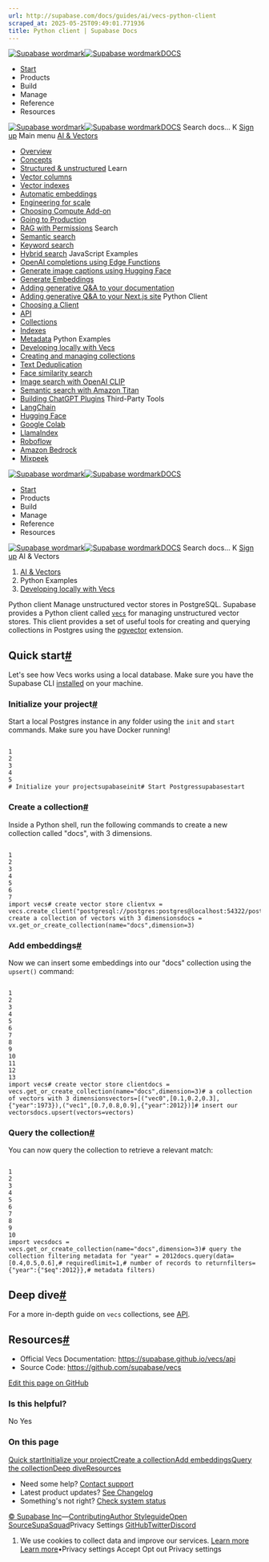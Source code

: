 ```yaml
---
url: http://supabase.com/docs/guides/ai/vecs-python-client
scraped_at: 2025-05-25T09:49:01.771936
title: Python client | Supabase Docs
---
```


[![Supabase wordmark](https://supabase.com/docs/_next/image?url=%2Fdocs%2Fsupabase-dark.svg&w=256&q=75)![Supabase wordmark](https://supabase.com/docs/_next/image?url=%2Fdocs%2Fsupabase-light.svg&w=256&q=75)DOCS](https://supabase.com/docs)
  * [Start](https://supabase.com/docs/guides/getting-started)
  * Products 
  * Build 
  * Manage 
  * Reference 
  * Resources 


[![Supabase wordmark](https://supabase.com/docs/_next/image?url=%2Fdocs%2Fsupabase-dark.svg&w=256&q=75)![Supabase wordmark](https://supabase.com/docs/_next/image?url=%2Fdocs%2Fsupabase-light.svg&w=256&q=75)DOCS](https://supabase.com/docs)
Search docs...
K
[Sign up](https://supabase.com/dashboard)
Main menu
[AI & Vectors](https://supabase.com/docs/guides/ai)
  * [Overview](https://supabase.com/docs/guides/ai)
  * [Concepts](https://supabase.com/docs/guides/ai/concepts)
  * [Structured & unstructured](https://supabase.com/docs/guides/ai/structured-unstructured)
Learn
  * [Vector columns](https://supabase.com/docs/guides/ai/vector-columns)
  * [Vector indexes](https://supabase.com/docs/guides/ai/vector-indexes)
  * [Automatic embeddings](https://supabase.com/docs/guides/ai/automatic-embeddings)
  * [Engineering for scale](https://supabase.com/docs/guides/ai/engineering-for-scale)
  * [Choosing Compute Add-on](https://supabase.com/docs/guides/ai/choosing-compute-addon)
  * [Going to Production](https://supabase.com/docs/guides/ai/going-to-prod)
  * [RAG with Permissions](https://supabase.com/docs/guides/ai/rag-with-permissions)
Search
  * [Semantic search](https://supabase.com/docs/guides/ai/semantic-search)
  * [Keyword search](https://supabase.com/docs/guides/ai/keyword-search)
  * [Hybrid search](https://supabase.com/docs/guides/ai/hybrid-search)
JavaScript Examples
  * [OpenAI completions using Edge Functions](https://supabase.com/docs/guides/ai/examples/openai)
  * [Generate image captions using Hugging Face](https://supabase.com/docs/guides/ai/examples/huggingface-image-captioning)
  * [Generate Embeddings](https://supabase.com/docs/guides/ai/quickstarts/generate-text-embeddings)
  * [Adding generative Q&A to your documentation](https://supabase.com/docs/guides/ai/examples/headless-vector-search)
  * [Adding generative Q&A to your Next.js site](https://supabase.com/docs/guides/ai/examples/nextjs-vector-search)
Python Client
  * [Choosing a Client](https://supabase.com/docs/guides/ai/python-clients)
  * [API](https://supabase.com/docs/guides/ai/python/api)
  * [Collections](https://supabase.com/docs/guides/ai/python/collections)
  * [Indexes](https://supabase.com/docs/guides/ai/python/indexes)
  * [Metadata](https://supabase.com/docs/guides/ai/python/metadata)
Python Examples
  * [Developing locally with Vecs](https://supabase.com/docs/guides/ai/vecs-python-client)
  * [Creating and managing collections](https://supabase.com/docs/guides/ai/quickstarts/hello-world)
  * [Text Deduplication](https://supabase.com/docs/guides/ai/quickstarts/text-deduplication)
  * [Face similarity search](https://supabase.com/docs/guides/ai/quickstarts/face-similarity)
  * [Image search with OpenAI CLIP](https://supabase.com/docs/guides/ai/examples/image-search-openai-clip)
  * [Semantic search with Amazon Titan](https://supabase.com/docs/guides/ai/examples/semantic-image-search-amazon-titan)
  * [Building ChatGPT Plugins](https://supabase.com/docs/guides/ai/examples/building-chatgpt-plugins)
Third-Party Tools
  * [LangChain](https://supabase.com/docs/guides/ai/langchain)
  * [Hugging Face](https://supabase.com/docs/guides/ai/hugging-face)
  * [Google Colab](https://supabase.com/docs/guides/ai/google-colab)
  * [LlamaIndex](https://supabase.com/docs/guides/ai/integrations/llamaindex)
  * [Roboflow](https://supabase.com/docs/guides/ai/integrations/roboflow)
  * [Amazon Bedrock](https://supabase.com/docs/guides/ai/integrations/amazon-bedrock)
  * [Mixpeek](https://supabase.com/docs/guides/ai/examples/mixpeek-video-search)


[![Supabase wordmark](https://supabase.com/docs/_next/image?url=%2Fdocs%2Fsupabase-dark.svg&w=256&q=75)![Supabase wordmark](https://supabase.com/docs/_next/image?url=%2Fdocs%2Fsupabase-light.svg&w=256&q=75)DOCS](https://supabase.com/docs)
  * [Start](https://supabase.com/docs/guides/getting-started)
  * Products 
  * Build 
  * Manage 
  * Reference 
  * Resources 


[![Supabase wordmark](https://supabase.com/docs/_next/image?url=%2Fdocs%2Fsupabase-dark.svg&w=256&q=75)![Supabase wordmark](https://supabase.com/docs/_next/image?url=%2Fdocs%2Fsupabase-light.svg&w=256&q=75)DOCS](https://supabase.com/docs)
Search docs...
K
[Sign up](https://supabase.com/dashboard)
AI & Vectors
  1. [AI & Vectors](https://supabase.com/docs/guides/ai)
  2. Python Examples
  3. [Developing locally with Vecs](https://supabase.com/docs/guides/ai/vecs-python-client)


Python client
Manage unstructured vector stores in PostgreSQL.
Supabase provides a Python client called [`vecs`](https://github.com/supabase/vecs) for managing unstructured vector stores. This client provides a set of useful tools for creating and querying collections in Postgres using the [pgvector](https://supabase.com/docs/guides/database/extensions/pgvector) extension.
## Quick start[#](https://supabase.com/docs/guides/ai/vecs-python-client#quick-start)
Let's see how Vecs works using a local database. Make sure you have the Supabase CLI [installed](https://supabase.com/docs/guides/cli#installation) on your machine.
### Initialize your project[#](https://supabase.com/docs/guides/ai/vecs-python-client#initialize-your-project)
Start a local Postgres instance in any folder using the `init` and `start` commands. Make sure you have Docker running!
```

1
2
3
4
5
# Initialize your projectsupabaseinit# Start Postgressupabasestart

```

### Create a collection[#](https://supabase.com/docs/guides/ai/vecs-python-client#create-a-collection)
Inside a Python shell, run the following commands to create a new collection called "docs", with 3 dimensions.
```

1
2
3
4
5
6
7
import vecs# create vector store clientvx = vecs.create_client("postgresql://postgres:postgres@localhost:54322/postgres")# create a collection of vectors with 3 dimensionsdocs = vx.get_or_create_collection(name="docs",dimension=3)

```

### Add embeddings[#](https://supabase.com/docs/guides/ai/vecs-python-client#add-embeddings)
Now we can insert some embeddings into our "docs" collection using the `upsert()` command:
```

1
2
3
4
5
6
7
8
9
10
11
12
13
import vecs# create vector store clientdocs = vecs.get_or_create_collection(name="docs",dimension=3)# a collection of vectors with 3 dimensionsvectors=[("vec0",[0.1,0.2,0.3],{"year":1973}),("vec1",[0.7,0.8,0.9],{"year":2012})]# insert our vectorsdocs.upsert(vectors=vectors)

```

### Query the collection[#](https://supabase.com/docs/guides/ai/vecs-python-client#query-the-collection)
You can now query the collection to retrieve a relevant match:
```

1
2
3
4
5
6
7
8
9
10
import vecsdocs = vecs.get_or_create_collection(name="docs",dimension=3)# query the collection filtering metadata for "year" = 2012docs.query(data=[0.4,0.5,0.6],# requiredlimit=1,# number of records to returnfilters={"year":{"$eq":2012}},# metadata filters)

```

## Deep dive[#](https://supabase.com/docs/guides/ai/vecs-python-client#deep-dive)
For a more in-depth guide on `vecs` collections, see [API](https://supabase.com/docs/guides/ai/python/api).
## Resources[#](https://supabase.com/docs/guides/ai/vecs-python-client#resources)
  * Official Vecs Documentation: <https://supabase.github.io/vecs/api>
  * Source Code: <https://github.com/supabase/vecs>

[Edit this page on GitHub ](https://github.com/supabase/supabase/blob/master/apps/docs/content/guides/ai/vecs-python-client.mdx)
### Is this helpful?
No Yes
### On this page
[Quick start](https://supabase.com/docs/guides/ai/vecs-python-client#quick-start)[Initialize your project](https://supabase.com/docs/guides/ai/vecs-python-client#initialize-your-project)[Create a collection](https://supabase.com/docs/guides/ai/vecs-python-client#create-a-collection)[Add embeddings](https://supabase.com/docs/guides/ai/vecs-python-client#add-embeddings)[Query the collection](https://supabase.com/docs/guides/ai/vecs-python-client#query-the-collection)[Deep dive](https://supabase.com/docs/guides/ai/vecs-python-client#deep-dive)[Resources](https://supabase.com/docs/guides/ai/vecs-python-client#resources)
  * Need some help?
[Contact support](https://supabase.com/support)
  * Latest product updates?
[See Changelog](https://supabase.com/changelog)
  * Something's not right?
[Check system status](https://status.supabase.com/)


[© Supabase Inc](https://supabase.com/)—[Contributing](https://github.com/supabase/supabase/blob/master/apps/docs/DEVELOPERS.md)[Author Styleguide](https://github.com/supabase/supabase/blob/master/apps/docs/CONTRIBUTING.md)[Open Source](https://supabase.com/open-source)[SupaSquad](https://supabase.com/supasquad)Privacy Settings
[GitHub](https://github.com/supabase/supabase)[Twitter](https://twitter.com/supabase)[Discord](https://discord.supabase.com/)
  1. We use cookies to collect data and improve our services. [Learn more](https://supabase.com/privacy#8-cookies-and-similar-technologies-used-on-our-european-services)
[Learn more](https://supabase.com/privacy#8-cookies-and-similar-technologies-used-on-our-european-services)•Privacy settings
Accept Opt out Privacy settings



